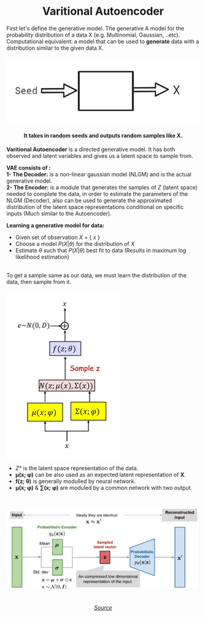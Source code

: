<h1 align="center"> Varitional Autoencoder</h1>

First let's define the generative model. The generative A model for the probability distribution of a data X (e.g. Multinomial, Gaussian, ..etc). Computational equivalent: a model that can be used to **generate** data with a distribution similar to the given data X.<br><br>
<img src="images/G_Model.jpg"></img> <h4 align="center">It takes in random seeds and outputs random samples like X. </h4>


**Varitional Autoencoder** is a directed generative model. It has both observed and latent variables and gives us a latent space to sample from.

**VAE consists of :**<br>
**1- The Decoder:** is a non-linear gaussian model (NLGM) and is the actual generative model.<br>
**2- The Encoder:** is a module that generates the samples of $Z$ (latent space) needed to complete the data, in order to estimate the parameters of the NLGM (Decoder), also can be used to generate the approximated distribution of the latent space representations conditional on specific inputs (Much similar to the Autoencoder).


**Learning a generative model for data:**
- Given set of observation $X$ = { $x$ }
- Choose a model $P(X|θ)$ for the distribution of $X$
- Estimate $θ$ such that $P(X|θ)$ best fit to data (Results in maximum log likelihood estimation)

<br>To get a sample same as our data, we must learn the distribution of the data, then sample from it.<br><br>
<img src="images/VAE_STR.jpg"></img>

- *Z** is the latent space representation of the data.
- **μ(x; φ)** can be also used as an expected latent representation of **X**.
- **f(z; θ)** is generally modulled by neural network.
- **μ(x; φ)** & **∑(x; φ)** are moduled by a common network with two output.
<br>

<img src="images/VAE Architecture.jpg"><br><br>
<h6 align="center"> <a href="https://cedar.buffalo.edu/~srihari/CSE676/21.3-VAE-Apps.pdf" align="center">Source</a> </h6>
